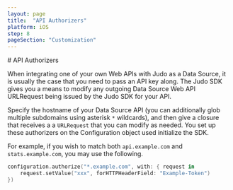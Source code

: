 ```yaml
---
layout: page
title:  "API Authorizers"
platform: iOS
step: 8
pageSection: "Customization"
---
```

<section id="{{ page.title | slugify }}" markdown=1>
# API Authorizers

When integrating one of your own Web APIs with Judo as a Data Source, it is usually the case that you need to pass an API key along.  The Judo SDK gives you a means to modify any outgoing Data Source Web API URLRequest being issued by the Judo SDK for your API.

Specify the hostname of your Data Source API (you can additionally glob multiple subdomains using asterisk `*` wildcards), and then give a closure that receives a a `URLRequest` that you can modify as needed.  You set up these authorizers on the Configuration object used initialize the SDK.

For example, if you wish to match both `api.example.com` and `stats.example.com`, you may use the following.

```swift
configuration.authorize("*.example.com", with: { request in
    request.setValue("xxx", forHTTPHeaderField: "Example-Token")
})
```
</section>